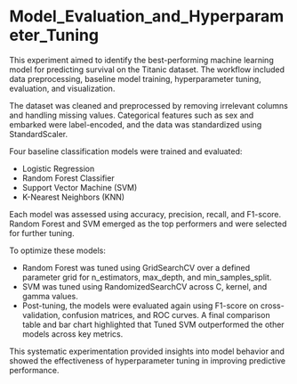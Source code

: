# Model_Evaluation_and_Hyperparameter_Tuning
This experiment aimed to identify the best-performing machine learning model for predicting survival on the Titanic dataset. The workflow included data preprocessing, baseline model training, hyperparameter tuning, evaluation, and visualization.

The dataset was cleaned and preprocessed by removing irrelevant columns and handling missing values. Categorical features such as sex and embarked were label-encoded, and the data was standardized using StandardScaler.

Four baseline classification models were trained and evaluated:
- Logistic Regression
- Random Forest Classifier
- Support Vector Machine (SVM)
- K-Nearest Neighbors (KNN)

Each model was assessed using accuracy, precision, recall, and F1-score. Random Forest and SVM emerged as the top performers and were selected for further tuning.

To optimize these models:
- Random Forest was tuned using GridSearchCV over a defined parameter grid for n_estimators, max_depth, and min_samples_split.
- SVM was tuned using RandomizedSearchCV across C, kernel, and gamma values.
- Post-tuning, the models were evaluated again using F1-score on cross-validation, confusion matrices, and ROC curves. A final comparison table and bar chart highlighted that Tuned SVM outperformed the other models across key metrics.

This systematic experimentation provided insights into model behavior and showed the effectiveness of hyperparameter tuning in improving predictive performance.
